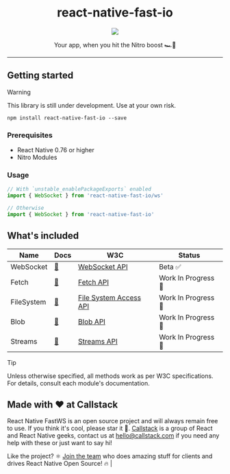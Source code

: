 <div align="center">
  <h1>react-native-fast-io</h1>
</div>

<p align="center">
  <img src="https://media1.tenor.com/m/7Ienx0j5cqoAAAAC/fast-and.gif" />
</p>

<p align="center">
  Your app, when you hit the Nitro boost 🏎️💨
</p>


---

## Getting started

> [!WARNING]
> This library is still under development. Use at your own risk.

```
npm install react-native-fast-io --save
```

### Prerequisites

- React Native 0.76 or higher
- Nitro Modules

### Usage

```ts
// With `unstable_enablePackageExports` enabled
import { WebSocket } from 'react-native-fast-io/ws'

// Otherwise
import { WebSocket } from 'react-native-fast-io'
```

## What's included

| Name | Docs | W3C | Status |
|------|------|-----|--------|
| WebSocket | [📖](docs/ws.md) | [WebSocket API](https://websockets.spec.whatwg.org/) | Beta ✅ |
| Fetch | [📖](docs/fetch.md) | [Fetch API](https://fetch.spec.whatwg.org/) | Work In Progress 🚧 |
| FileSystem | [📖](docs/fs.md) | [File System Access API](https://wicg.github.io/file-system-access/) | Work In Progress 🚧 |
| Blob | [📖](docs/blob.md) | [Blob API](https://w3c.github.io/FileAPI/#blob-section) | Work In Progress 🚧 |
| Streams | [📖](docs/streams.md) | [Streams API](https://streams.spec.whatwg.org/) | Work In Progress 🚧 |

> [!TIP]
> Unless otherwise specified, all methods work as per W3C specifications. For details, consult each module's documentation.

## Made with ❤️ at Callstack

React Native FastWS is an open source project and will always remain free to use. If you think it's cool, please star it 🌟. [Callstack](https://callstack.com) is a group of React and React Native geeks, contact us at [hello@callstack.com](mailto:hello@callstack.com) if you need any help with these or just want to say hi!

Like the project? ⚛️ [Join the team](https://callstack.com/careers/?utm_campaign=Senior_RN&utm_source=github&utm_medium=readme) who does amazing stuff for clients and drives React Native Open Source! 🔥                      |
